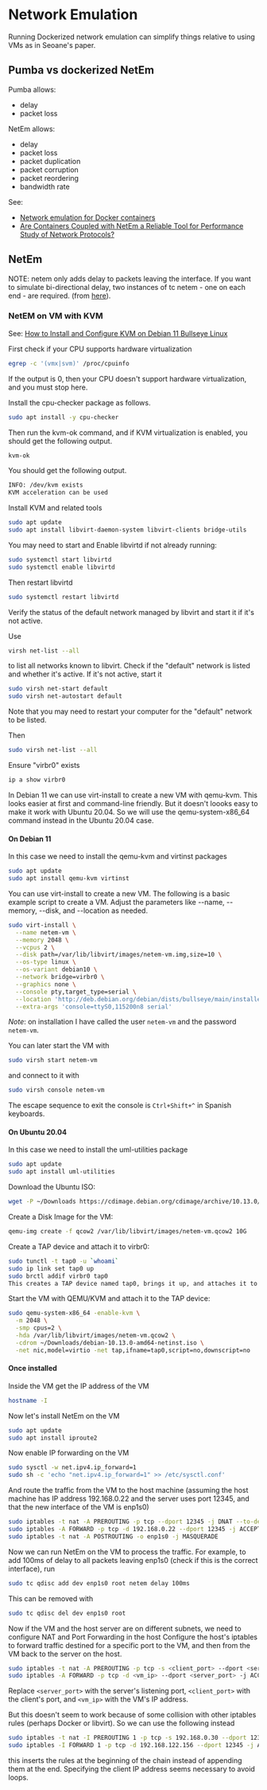 # Network Emulation

Running Dockerized network emulation can simplify things relative to using VMs as in Seoane's paper.

## Pumba vs dockerized NetEm

Pumba allows:

- delay
- packet loss

NetEm allows:

- delay
- packet loss
- packet duplication
- packet corruption
- packet reordering
- bandwidth rate

See:

- [Network emulation for Docker containers](https://medium.com/hackernoon/network-emulation-for-docker-containers-f4d36b656cc3)
- [Are Containers Coupled with NetEm a Reliable Tool for Performance Study of Network Protocols?](https://ieeexplore.ieee.org/document/9020466)

## NetEm

NOTE: netem only adds delay to packets leaving the interface. If you want to simulate bi-directional delay, two instances of tc netem - one on each end - are required. (from [here](https://srtlab.github.io/srt-cookbook/how-to-articles/using-netem-to-emulate-networks.html)).

### NetEM on VM with KVM

See: [How to Install and Configure KVM on Debian 11 Bullseye Linux](https://linux.how2shout.com/how-to-install-and-configure-kvm-on-debian-11-bullseye-linux/)

First check if your CPU supports hardware virtualization

```bash
egrep -c '(vmx|svm)' /proc/cpuinfo
```

If the output is 0, then your CPU doesn't support hardware virtualization, and you must stop here.

Install the cpu-checker package as follows.

```bash
sudo apt install -y cpu-checker
```

Then run the kvm-ok command, and if KVM virtualization is enabled, you should get the following output.

```bash
kvm-ok
```

You should get the following output.

```bash
INFO: /dev/kvm exists
KVM acceleration can be used
```

Install KVM and related tools

```bash
sudo apt update
sudo apt install libvirt-daemon-system libvirt-clients bridge-utils
```

You may need to start and Enable libvirtd if not already running:

```bash
sudo systemctl start libvirtd
sudo systemctl enable libvirtd
```

Then restart libvirtd

```bash
sudo systemctl restart libvirtd
```

Verify the status of the default network managed by libvirt and start it if it's not active.

Use

```bash
virsh net-list --all
```

to list all networks known to libvirt.
Check if the "default" network is listed and whether it's active. If it's not active, start it

```bash
sudo virsh net-start default
sudo virsh net-autostart default
```

Note that you may need to restart your computer for the "default" network to be listed.

Then

```bash
sudo virsh net-list --all
```

Ensure "virbr0" exists

```bash
ip a show virbr0
```

In Debian 11 we can use virt-install to create a new VM with qemu-kvm. This looks easier at first and command-line friendly. But it doesn't loooks easy to make it work with Ubuntu 20.04. So we will use the qemu-system-x86_64 command instead in the Ubuntu 20.04 case.

#### On Debian 11

In this case we need to install the qemu-kvm and virtinst packages

```bash
sudo apt update
sudo apt install qemu-kvm virtinst
```

You can use virt-install to create a new VM. The following is a basic example script to create a VM. Adjust the parameters like --name, --memory, --disk, and --location as needed.

```bash
sudo virt-install \
  --name netem-vm \
  --memory 2048 \
  --vcpus 2 \
  --disk path=/var/lib/libvirt/images/netem-vm.img,size=10 \
  --os-type linux \
  --os-variant debian10 \
  --network bridge=virbr0 \
  --graphics none \
  --console pty,target_type=serial \
  --location 'http://deb.debian.org/debian/dists/bullseye/main/installer-amd64/' \
  --extra-args 'console=ttyS0,115200n8 serial'
```

*Note*: on installation I have called the user `netem-vm` and the password `netem-vm`.

You can later start the VM with

```bash
sudo virsh start netem-vm
```

and connect to it with

```bash
sudo virsh console netem-vm
```

The escape sequence to exit the console is `Ctrl+Shift+^` in Spanish keyboards.

#### On Ubuntu 20.04

In this case we need to install the uml-utilities package

```bash
sudo apt update
sudo apt install uml-utilities
```

Download the Ubuntu ISO:

```bash
wget -P ~/Downloads https://cdimage.debian.org/cdimage/archive/10.13.0/amd64/iso-cd/debian-10.13.0-amd64-netinst.iso
```

Create a Disk Image for the VM:

```bash
qemu-img create -f qcow2 /var/lib/libvirt/images/netem-vm.qcow2 10G
```

Create a TAP device and attach it to virbr0:

```bash
sudo tunctl -t tap0 -u `whoami`
sudo ip link set tap0 up
sudo brctl addif virbr0 tap0
This creates a TAP device named tap0, brings it up, and attaches it to the virbr0 bridge. Replace whoami with your username if necessary.
```

Start the VM with QEMU/KVM and attach it to the TAP device:

```bash
sudo qemu-system-x86_64 -enable-kvm \
  -m 2048 \
  -smp cpus=2 \
  -hda /var/lib/libvirt/images/netem-vm.qcow2 \
  -cdrom ~/Downloads/debian-10.13.0-amd64-netinst.iso \
  -net nic,model=virtio -net tap,ifname=tap0,script=no,downscript=no
```

#### Once installed

Inside the VM get the IP address of the VM

```bash
hostname -I
```

Now let's install NetEm on the VM

```bash
sudo apt update
sudo apt install iproute2
```

Now enable IP forwarding on the VM

```bash
sudo sysctl -w net.ipv4.ip_forward=1
sudo sh -c 'echo "net.ipv4.ip_forward=1" >> /etc/sysctl.conf'
```

And route the traffic from the VM to the host machine (assuming the host machine has IP address 192.168.0.22 and the server uses port 12345, and that the new interface of the VM is enp1s0)

```bash
sudo iptables -t nat -A PREROUTING -p tcp --dport 12345 -j DNAT --to-destination 192.168.0.22
sudo iptables -A FORWARD -p tcp -d 192.168.0.22 --dport 12345 -j ACCEPT
sudo iptables -t nat -A POSTROUTING -o enp1s0 -j MASQUERADE
```

Now we can run NetEm on the VM to process the traffic. For example, to add 100ms of delay to all packets leaving enp1s0 (check if this is the correct interface), run

```bash
sudo tc qdisc add dev enp1s0 root netem delay 100ms
```

This can be removed with

```bash
sudo tc qdisc del dev enp1s0 root
```

Now if the VM and the host server are on different subnets, we need to configure NAT and Port Forwarding in the host Configure the host's iptables to forward traffic destined for a specific port to the VM, and then from the VM back to the server on the host.

```bash
sudo iptables -t nat -A PREROUTING -p tcp -s <client_port> --dport <server_port> -j DNAT --to-destination <vm_ip>
sudo iptables -A FORWARD -p tcp -d <vm_ip> --dport <server_port> -j ACCEPT
```

Replace `<server_port>` with the server's listening port, `<client_port>` with the client's port, and `<vm_ip>` with the VM's IP address.

But this doesn't seem to work because of some collision with other iptables rules (perhaps Docker or libvirt). So we can use the following instead

```bash
sudo iptables -t nat -I PREROUTING 1 -p tcp -s 192.168.0.30 --dport 12345 -j DNAT --to-destination 192.168.122.156
sudo iptables -I FORWARD 1 -p tcp -d 192.168.122.156 --dport 12345 -j ACCEPT
```

this inserts the rules at the beginning of the chain instead of appending them at the end. Specifying the client IP address seems necessary to avoid loops.
